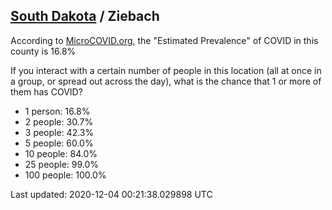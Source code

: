 
## [South Dakota](/united-states/south-dakota) / Ziebach

According to [MicroCOVID.org](http://microcovid.org),
the "Estimated Prevalence" of COVID in this county is 16.8%

If you interact with a certain number of people in this location
(all at once in a group, or spread out across the day), what is the chance that
1 or more of them has COVID?

- 1 person: 16.8%
- 2 people: 30.7%
- 3 people: 42.3%
- 5 people: 60.0%
- 10 people: 84.0%
- 25 people: 99.0%
- 100 people: 100.0%

Last updated: 2020-12-04 00:21:38.029898 UTC
